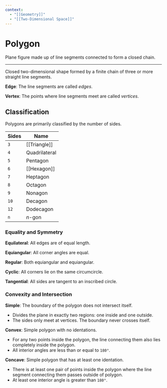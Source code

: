 ```yaml
---
context:
  - "[[Geometry]]"
  - "[[Two-Dimensional Space]]"
---
```


# Polygon

Plane figure made up of line segments connected to form a closed chain.

---

Closed two-dimensional shape formed by a finite chain of three or more straight line segments.

**Edge**: The line segments are called _edges_.

**Vertex**: The points where line segments meet are called _vertices_.

## Classification

Polygons are primarily classified by the number of sides.

| Sides | Name          |
| ----- | ------------- |
| `3`   | [[Triangle]]  |
| `4`   | Quadrilateral |
| `5`   | Pentagon      |
| `6`   | [[Hexagon]]   |
| `7`   | Heptagon      |
| `8`   | Octagon       |
| `9`   | Nonagon       |
| `10`  | Decagon       |
| `12`  | Dodecagon     |
| `n`   | _n_-gon       |

### Equality and Symmetry

**Equilateral**: All edges are of equal length.

**Equiangular**: All corner angles are equal.

**Regular**: Both equiangular and equiangular.

**Cyclic**: All corners lie on the same circumcircle.

**Tangential**: All sides are tangent to an inscribed circle.

### Convexity and Intersection

**Simple**: The boundary of the polygon does not intersect itself.

- Divides the plane in exactly two regions: one inside and one outside.
- The sides only meet at vertices. The boundary never crosses itself.

**Convex**: Simple polygon with no identations.

- For any two points inside the polygon, the line connecting them also lies completely inside the polygon.
- All interior angles are less than or equal to `180°`.

**Concave**: Simple polygon that has at least one identation.

- There is at least one pair of points inside the polygon where the line segment connecting them passes outside of polygon.
- At least one interior angle is greater than `180°`.

